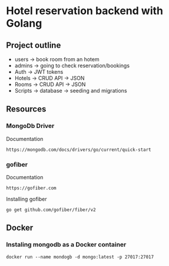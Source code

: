 # Hotel reservation backend with Golang

## Project outline
- users   -> book room from an hotem
- admins  -> going to check reservation/bookings
- Auth    -> JWT tokens
- Hotels  -> CRUD API -> JSON
- Rooms   -> CRUD API -> JSON
- Scripts -> database -> seeding and migrations

## Resources
### MongoDb Driver
Documentation
```
https://mongodb.com/docs/drivers/go/current/quick-start

```

### gofiber
Documentation
```
https://gofiber.com
```

Installing gofiber
```
go get github.com/gofiber/fiber/v2
```

## Docker
### Instaling mongodb as a Docker container
```
docker run --name mondogb -d mongo:latest -p 27017:27017
```
